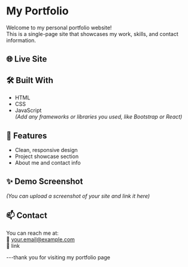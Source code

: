# My Portfolio

Welcome to my personal portfolio website!  
This is a single-page site that showcases my work, skills, and contact information.

## 🌐 Live Site


## 🛠️ Built With

- HTML
- CSS
- JavaScript  
*(Add any frameworks or libraries you used, like Bootstrap or React)*

## 📸 Features

- Clean, responsive design
- Project showcase section
- About me and contact info

## ✨ Demo Screenshot

*(You can upload a screenshot of your site and link it here)*



## 📫 Contact

You can reach me at:  
📧 your.email@example.com  
🔗 link

---thank you for visiting my portfolio page
